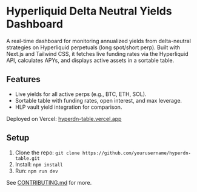 
# Hyperliquid Delta Neutral Yields Dashboard

A real-time dashboard for monitoring annualized yields from delta-neutral strategies on Hyperliquid perpetuals (long spot/short perp). Built with Next.js and Tailwind CSS, it fetches live funding rates via the Hyperliquid API, calculates APYs, and displays active assets in a sortable table.

## Features
- Live yields for all active perps (e.g., BTC, ETH, SOL).
- Sortable table with funding rates, open interest, and max leverage.
- HLP vault yield integration for comparison.

Deployed on Vercel: [hyperdn-table.vercel.app](https://hyperdn-table.vercel.app)

## Setup
1. Clone the repo: `git clone https://github.com/yourusername/hyperdn-table.git`
2. Install: `npm install`
3. Run: `npm run dev`

See [CONTRIBUTING.md](CONTRIBUTING.md) for more.
